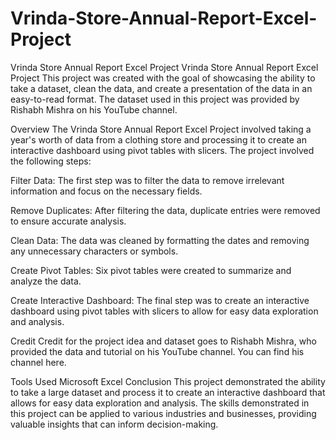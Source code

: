 # Vrinda-Store-Annual-Report-Excel-Project
Vrinda Store Annual Report Excel Project
Vrinda Store Annual Report Excel Project
This project was created with the goal of showcasing the ability to take a dataset, clean the data, and create a presentation of the data in an easy-to-read format. The dataset used in this project was provided by Rishabh Mishra on his YouTube channel.

Overview
The Vrinda Store Annual Report Excel Project involved taking a year's worth of data from a clothing store and processing it to create an interactive dashboard using pivot tables with slicers. The project involved the following steps:

Filter Data: The first step was to filter the data to remove irrelevant information and focus on the necessary fields.

Remove Duplicates: After filtering the data, duplicate entries were removed to ensure accurate analysis.

Clean Data: The data was cleaned by formatting the dates and removing any unnecessary characters or symbols.

Create Pivot Tables: Six pivot tables were created to summarize and analyze the data.

Create Interactive Dashboard: The final step was to create an interactive dashboard using pivot tables with slicers to allow for easy data exploration and analysis.

Credit
Credit for the project idea and dataset goes to Rishabh Mishra, who provided the data and tutorial on his YouTube channel. You can find his channel here.

Tools Used
Microsoft Excel
Conclusion
This project demonstrated the ability to take a large dataset and process it to create an interactive dashboard that allows for easy data exploration and analysis. The skills demonstrated in this project can be applied to various industries and businesses, providing valuable insights that can inform decision-making.
